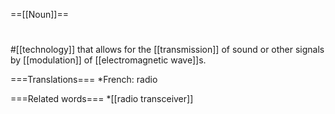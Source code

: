 ==[[Noun]]==

#
#[[technology]] that allows for the [[transmission]] of sound or other signals by [[modulation]] of [[electromagnetic wave]]s.

===Translations===
*French: radio

===Related words===
*[[radio transceiver]]